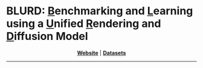 # BLURD: <u>B</u>enchmarking and <u>L</u>earning using a <u>U</u>nified  <u>R</u>endering and <u>D</u>iffusion Model

<div align='center' >

[**Website**](https://www.blurd.xyx) | [**Datasets**](https://www.blurd.com/datasets)

</div>

---

